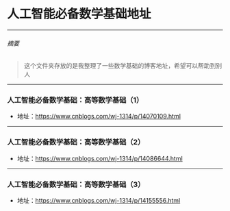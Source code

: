 # 人工智能必备数学基础地址
***
###### 摘要
> 这个文件夹存放的是我整理了一些数学基础的博客地址，希望可以帮助到别人
***
### 人工智能必备数学基础：高等数学基础（1） 
  - 地址：https://www.cnblogs.com/wj-1314/p/14070109.html
***
### 人工智能必备数学基础：高等数学基础（2）
  - 地址：https://www.cnblogs.com/wj-1314/p/14086644.html
***
### 人工智能必备数学基础：高等数学基础（3）
  - 地址：https://www.cnblogs.com/wj-1314/p/14155556.html

